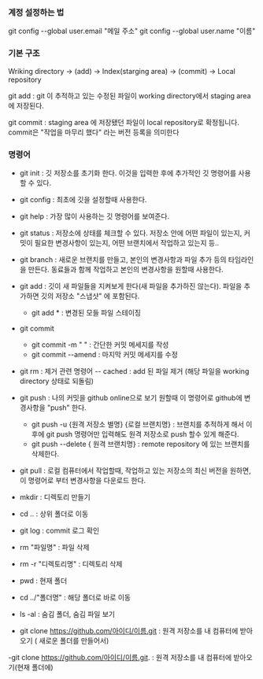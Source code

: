 ### 계정 설정하는 법

git config --global user.email "메일 주소"
git config --global user.name "이름"

### 기본 구조

Wriking directory -> (add) -> Index(starging area) -> (commit) -> Local repository

git add : git 이 추적하고 있는 수정된 파일이 working directory에서 staging area에 저장된다.

git commit : staging area 에 저장됐던 파일이 local repository로 확정됩니다. commit은 "작업을 마무리 했다" 라는 버전 등록을 의미한다

### 명령어

- git init : 깃 저장소를 초기화 한다. 이것을 입력한 후에 추가적인 깃 명령어를 사용할 수 있다.

- git config : 최초에 깃을 설정할때 사용한다.

- git help : 가장 많이 사용하는 깃 명령어를 보여준다.

- git status : 저장소에 상태를 체크할 수 있다. 저장소 안에 어떤 파일이 있는지, 커밋이 필요한 변경사항이 있는지, 어떤 브랜치에서 작업하고 있는지 등..

- git branch : 새로운 브랜치를 만들고, 본인의 변경사항과 파일 추가 등의 타임라인을 만든다. 동료들과 함께 작업하고 본인의 변경사항을 원할때 사용한다.

- git add : 깃이 새 파일들을 지켜보게 한다(새 파일을 추가하진 않는다). 파일을 추가하면 깃의 저장소 "스냅샷" 에 포함된다.
	- git add * : 변경된 모들 파일 스테이징

- git commit 
	- git commit -m " " : 간단한 커밋 메세지를 작성
	- git commit --amend : 마지막 커밋 메세지를 수정

- git rm : 제거 관련 명령어
	-- cached : add 된 파일 제거 (해당 파일을 working directory 상태로 되돌림)

- git push : 나의 커밋을 github online으로 보기 원할때 이 명령어로 github에 변경사항을 "push" 한다.
	- git push -u {원격 저장소 별명} {로컬 브랜치명} : 브랜치를 추적하게 해서 이후에 git push 명령어만 입력해도 원격 저장소로 push 할수 있게 해준다.
	- git push --delete { 원격 브랜치명} : remote repository 에 있는 브랜치를 삭제한다.

- git pull : 로컬 컴퓨터에서 작업할때, 작업하고 있는 저장소의 최신 버전을 원하면, 이 명령어로 부터 변경사항을 다운로드 한다.

- mkdir : 디렉토리 만들기

- cd .. : 상위 폴더로 이동

- git log : commit 로그 확인

- rm "파일명" : 파일 삭제

- rm -r "디렉토리명" : 디렉토리 삭제

- pwd : 현재 폴더

- cd ../"폴더명" : 해당 폴더로 바로 이동

- ls -al : 숨김 폴더, 숨김 파일 보기

- git clone https://github.com/아이디/이름.git : 원격 저장소를 내 컴퓨터에 받아오기 ( 새로운 폴더를 만들어서)

-git clone https://github.com/아이디/이름.git. : 원격 저장소를 내 컴퓨터에 받아오기(현재 폴더에)
